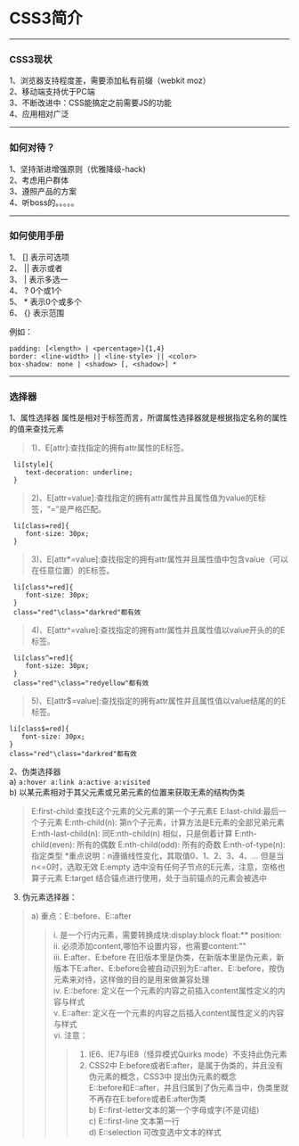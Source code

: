 # CSS3简介
- - -
### CSS3现状
 1、浏览器支持程度差，需要添加私有前缀（webkit moz）  
 2、移动端支持优于PC端  
 3、不断改进中：CSS能搞定之前需要JS的功能  
 4、应用相对广泛  
- - -
### 如何对待？
 1、坚持渐进增强原则（优雅降级-hack)  
 2、考虑用户群体  
 3、遵照产品的方案  
 4、听boss的。。。。。  
- - -
### 如何使用手册
 1、 [] 表示可选项  
 2、 || 表示或者  
 3、 |  表示多选一  
 4、 ?  0个或1个  
 5、 *  表示0个或多个  
 6、 {} 表示范围  

例如：
```
padding: [<length> | <percentage>]{1,4} 
border: <line-width> || <line-style> || <color>
box-shadow: none | <shadow> [, <shadow>] * 
```
- - -
### 选择器
 1、属性选择器
 属性是相对于标签而言，所谓属性选择器就是根据指定名称的属性的值来查找元素
>1)、E[attr]:查找指定的拥有attr属性的E标签。
```
 li[style]{
 	text-decoration: underline;
 }
 ```
>2)、E[attr=value]:查找指定的拥有attr属性并且属性值为value的E标签，“=”是严格匹配。
```
 li[class=red]{
 	font-size: 30px;
 }
 ```
>3)、E[attr\*=value]:查找指定的拥有attr属性并且属性值中包含value（可以在任意位置）的E标签。
```
 li[class*=red]{
 	font-size: 30px;
 }
 class="red"\class="darkred"都有效
 ```
>4)、E[attr\^=value]:查找指定的拥有attr属性并且属性值以value开头的的E标签。
```
 li[class^=red]{
 	font-size: 30px;
 }
 class="red"\class="redyellow"都有效
```
>5)、E[attr\$=value]:查找指定的拥有attr属性并且属性值以value结尾的的E标签。
 ```
 li[class$=red]{
 	font-size: 30px;
 }
 class="red"\class="darkred"都有效
 ```  

 2、伪类选择器  
 a) `a:hover a:link a:active a:visited`  
 b) 以某元素相对于其父元素或兄弟元素的位置来获取无素的结构伪类  
> E:first-child:查找E这个元素的父元素的第一个子元素E
> E:last-child:最后一个子元素
> E:nth-child(n): 第n个子元素，计算方法是E元素的全部兄弟元素
> E:nth-last-child(n): 同E:nth-child(n) 相似，只是倒着计算
> E:nth-child(even): 所有的偶数
> E:nth-child(odd): 所有的奇数
> E:nth-of-type(n):指定类型
> \*重点说明：n遵循线性变化，其取值0、1、2、3、4、... 但是当n<=0时，选取无效
> E:empty 选中没有任何子节点的E元素，注意，空格也算子元素
> E:target 结合锚点进行使用，处于当前锚点的元素会被选中

 3.	伪元素选择器：  
> a)	重点：E::before、E::after  
>> i.	是一个行内元素，需要转换成块:display:block   float:**  position:  
>> ii.	必须添加content,哪怕不设置内容，也需要content:""   
>> iii.	E:after、E:before   在旧版本里是伪类，在新版本里是伪元素，新版本下E:after、E:before会被自动识别为E::after、E::before，按伪元素来对待，这样做的目的是用来做兼容处理  
>> iv.	E::before: 定义在一个元素的内容之前插入content属性定义的内容与样式  
>> v.	E::after: 定义在一个元素的内容之后插入content属性定义的内容与样式  
>> vi.	注意：  
>>> 1.	IE6、IE7与IE8（怪异模式Quirks mode）不支持此伪元素  
>>> 2.	CSS2中 E:before或者E:after，是属于伪类的，并且没有伪元素的概念，CSS3中 提出伪元素的概念    
E::before和E::after，并且归属到了伪元素当中，伪类里就不再存在E:before或者E:after伪类  
> b)	E::first-letter文本的第一个字母或字(不是词组)  
> c)	E::first-line 文本第一行  
> d)	E::selection 可改变选中文本的样式  
